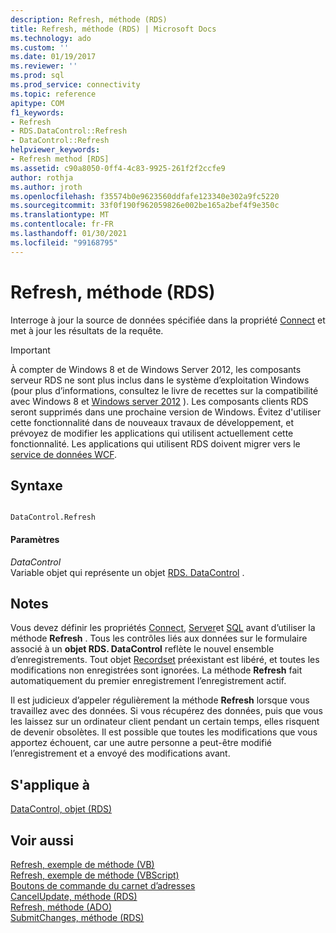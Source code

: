 ```yaml
---
description: Refresh, méthode (RDS)
title: Refresh, méthode (RDS) | Microsoft Docs
ms.technology: ado
ms.custom: ''
ms.date: 01/19/2017
ms.reviewer: ''
ms.prod: sql
ms.prod_service: connectivity
ms.topic: reference
apitype: COM
f1_keywords:
- Refresh
- RDS.DataControl::Refresh
- DataControl::Refresh
helpviewer_keywords:
- Refresh method [RDS]
ms.assetid: c90a8050-0ff4-4c83-9925-261f2f2ccfe9
author: rothja
ms.author: jroth
ms.openlocfilehash: f35574b0e9623560ddfafe123340e302a9fc5220
ms.sourcegitcommit: 33f0f190f962059826e002be165a2bef4f9e350c
ms.translationtype: MT
ms.contentlocale: fr-FR
ms.lasthandoff: 01/30/2021
ms.locfileid: "99168795"
---
```

# <a name="refresh-method-rds"></a>Refresh, méthode (RDS)
Interroge à jour la source de données spécifiée dans la propriété [Connect](./connect-property-rds.md) et met à jour les résultats de la requête.  
  
> [!IMPORTANT]
>  À compter de Windows 8 et de Windows Server 2012, les composants serveur RDS ne sont plus inclus dans le système d’exploitation Windows (pour plus d’informations, consultez le livre de recettes sur la compatibilité avec Windows 8 et [Windows server 2012](https://www.microsoft.com/download/details.aspx?id=27416) ). Les composants clients RDS seront supprimés dans une prochaine version de Windows. Évitez d'utiliser cette fonctionnalité dans de nouveaux travaux de développement, et prévoyez de modifier les applications qui utilisent actuellement cette fonctionnalité. Les applications qui utilisent RDS doivent migrer vers le [service de données WCF](/dotnet/framework/wcf/).  
  
## <a name="syntax"></a>Syntaxe  
  
```  
  
DataControl.Refresh  
```  
  
#### <a name="parameters"></a>Paramètres  
 *DataControl*  
 Variable objet qui représente un objet [RDS. DataControl](./datacontrol-object-rds.md) .  
  
## <a name="remarks"></a>Notes  
 Vous devez définir les propriétés [Connect](./connect-property-rds.md), [Server](./server-property-rds.md)et [SQL](./sql-property.md) avant d’utiliser la méthode **Refresh** . Tous les contrôles liés aux données sur le formulaire associé à un **objet RDS. DataControl** reflète le nouvel ensemble d’enregistrements. Tout objet [Recordset](../ado-api/recordset-object-ado.md) préexistant est libéré, et toutes les modifications non enregistrées sont ignorées. La méthode **Refresh** fait automatiquement du premier enregistrement l’enregistrement actif.  
  
 Il est judicieux d’appeler régulièrement la méthode **Refresh** lorsque vous travaillez avec des données. Si vous récupérez des données, puis que vous les laissez sur un ordinateur client pendant un certain temps, elles risquent de devenir obsolètes. Il est possible que toutes les modifications que vous apportez échouent, car une autre personne a peut-être modifié l’enregistrement et a envoyé des modifications avant.  
  
## <a name="applies-to"></a>S'applique à  
 [DataControl, objet (RDS)](./datacontrol-object-rds.md)  
  
## <a name="see-also"></a>Voir aussi  
 [Refresh, exemple de méthode (VB)](../ado-api/refresh-method-example-vb.md)   
 [Refresh, exemple de méthode (VBScript)](./refresh-method-example-vbscript.md)   
 [Boutons de commande du carnet d’adresses](../../guide/remote-data-service/address-book-command-buttons.md)   
 [CancelUpdate, méthode (RDS)](./cancelupdate-method-rds.md)   
 [Refresh, méthode (ADO)](../ado-api/refresh-method-ado.md)   
 [SubmitChanges, méthode (RDS)](./submitchanges-method-rds.md)